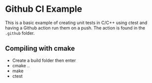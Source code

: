 # Github CI Example

This is a basic example of creating unit tests in C/C++ using ctest and having a Github action run them on a push. The action is found in the `.github` folder.

## Compiling with cmake

- Create a build folder then enter
- cmake ..
- make
- ctest